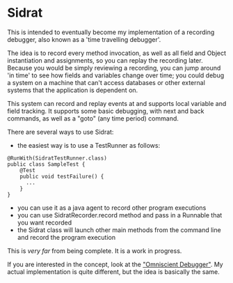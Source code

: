 Sidrat
==

This is intended to eventually become my implementation of a recording debugger, also known as a 'time travelling debugger'.

The idea is to record every method invocation, as well as all field and Object instantiation and assignments, so you can replay
the recording later.  Because you would be simply reviewing a recording, you can jump around 'in time' to see how fields and
variables change over time; you could debug a system on a machine that can't access databases or other external systems that
the application is dependent on.

This system can record and replay events at and supports local variable and field tracking.
It supports some basic debugging, with next and back commands, as well as a "goto" (any time period) command.

There are several ways to use Sidrat:

 - the easiest way is to use a TestRunner as follows:
~~~
@RunWith(SidratTestRunner.class)
public class SampleTest {
    @Test
    public void testFailure() {
      ...
    }
}
~~~
 - you can use it as a java agent to record other program executions
 - you can use SidratRecorder.record method and pass in a Runnable that you want recorded
 - the Sidrat class will launch other main methods from the command line and record the program execution

This is *very far* from being complete.  It is a work in progress.

If you are interested in the concept, look at the ["Omniscient Debugger"](http://www.lambdacs.com/debugger/).
My actual implementation is quite different, but the idea is basically the same.
